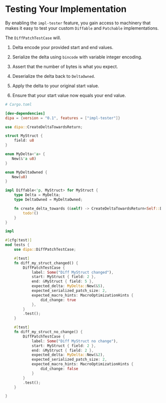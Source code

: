 # Testing Your Implementation

By enabling the `impl-tester` feature, you gain access to machinery that makes it easy to test
your custom `Diffable` and `Patchable` implementations.

The `DiffPatchTestCase` will.

1. Delta encode your provided start and end values.

2. Serialize the delta using `bincode` with variable integer encoding.

3. Assert that the number of bytes is what you expect.

4. Deserialize the delta back to `DeltaOwned`.

5. Apply the delta to your original start value.

6. Ensure that your start value now equals your end value.

```toml
# Cargo.toml

[dev-dependencies]
dipa = {version = "0.1", features = ["impl-tester"]}
```

```rust
use dipa::CreateDeltaTowardsReturn;

struct MyStruct {
    field: u8
}

enum MyDelta<'a> {
   New(&'a u8)
}

enum MyDeltaOwned {
   New(u8)
}

impl Diffable<'p, MyStruct> for MyStruct {
    type Delta = MyDelta;
    type DeltaOwned = MyDeltaOwned;

	fn create_delta_towards (&self) -> CreateDeltaTowardsReturn<Self::Delta> {
	    todo!()
	}
}

impl 

#[cfg(test)]
mod tests {
    use dipa::DiffPatchTestCase;

    #[test]
    fn diff_my_struct_changed() {
        DiffPatchTestCase {
            label: Some("Diff MyStruct changed"),
            start: MyStruct { field: 2 },
            end: &MyStruct { field: 5 },
            expected_delta: MyDelta::New(&5),
            expected_serialized_patch_size: 2,
			expected_macro_hints: MacroOptimizationHints {
			    did_change: true
			},
        }
        .test();
    }

    #[test]
    fn diff_my_struct_no_change() {
        DiffPatchTestCase {
            label: Some("Diff MyStruct no change"),
            start: MyStruct { field: 2 },
            end: &MyStruct { field: 2 },
            expected_delta: MyDelta::New(&2),
            expected_serialized_patch_size: 2,
			expected_macro_hints: MacroOptimizationHints {
			    did_change: false
			}
        }
        .test();
    }

}
```
